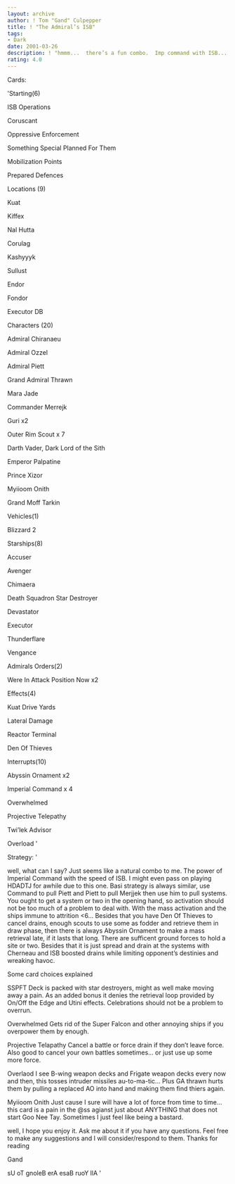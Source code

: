 ```yaml
---
layout: archive
author: ! Tom "Gand" Culpepper
title: ! "The Admiral’s ISB"
tags:
- Dark
date: 2001-03-26
description: ! "hmmm...  there’s a fun combo.  Imp command with ISB...  Sounds abusive to me, I guess I will try it."
rating: 4.0
---
```

Cards: 

'Starting(6) 

ISB Operations 

Coruscant 

Oppressive Enforcement

Something Special Planned For Them

Mobilization Points

Prepared Defences 



Locations (9)

Kuat

Kiffex

Nal Hutta

Corulag

Kashyyyk

Sullust

Endor

Fondor

Executor DB


Characters (20)

Admiral Chiranaeu 

Admiral Ozzel 

Admiral Piett 

Grand Admiral Thrawn

Mara Jade

Commander Merrejk  

Guri x2

Outer Rim Scout x 7

Darth Vader, Dark Lord of the Sith

Emperor Palpatine

Prince Xizor

Myiioom Onith

Grand Moff Tarkin



Vehicles(1) 

Blizzard 2 



Starships(8) 

Accuser

Avenger

Chimaera 

Death Squadron Star Destroyer

Devastator 

Executor

Thunderflare 

Vengance



Admirals Orders(2) 

Were In Attack Position Now x2


Effects(4) 

Kuat Drive Yards

Lateral Damage 

Reactor Terminal 

Den Of Thieves


Interrupts(10) 

Abyssin Ornament x2

Imperial Command x 4 

Overwhelmed

Projective Telepathy

Twi’lek Advisor 

Overload '

Strategy: '

well, what can I say?  Just seems like a natural  combo to me.  The power of Imperial Command with the speed of ISB.  I might even pass on playing HDADTJ for awhile due to this one.  Basi strategy is always similar, use Command to pull Piett and Piett to pull Merjjek then use him to pull systems.  You ought to get a system or two in the opening hand, so activation should not be too much of a problem to deal with.  With the mass activation and the ships immune to attrition <6...  Besides that you have Den Of Thieves to cancel drains, enough scouts to use some as fodder and retrieve them in draw phase, then there is always Abyssin Ornament to make a mass retrieval late, if it lasts that long.  There are sufficent ground forces to hold a site or two.  Besides that it is just spread and drain at the systems with Cherneau and ISB boosted drains while limiting opponent’s destinies and wreaking havoc.  


Some card choices explained


SSPFT  Deck is packed with star destroyers, might as well make moving away a pain.  As an added bonus it denies the retrieval loop provided by On/Off the Edge and Utini effects.  Celebrations should not be a problem to overrun.  


Overwhelmed  Gets rid of the Super Falcon and other annoying ships if you overpower them by enough.


Projective Telapathy Cancel a battle or force drain if they don’t leave force.  Also good to cancel your own battles sometimes... or just use up some more force.


Overlaod  I see B-wing weapon decks and Frigate weapon decks every now and then, this tosses intruder missiles au-to-ma-tic...  Plus GA thrawn hurts them by pulling a replaced AO into hand and making them find thiers again. 


Myiioom Onith Just cause I sure will have a lot of force from time to time... this card is a pain in the @ss agianst just about ANYTHING that does not start Goo Nee Tay.  Sometimes I just feel like being a bastard.


well, I hope you enjoy it.  Ask me about it if you have any questions.  Feel free to make any suggestions and I will consider/respond to them.  Thanks for reading


Gand




sU oT gnoleB erA esaB ruoY llA '